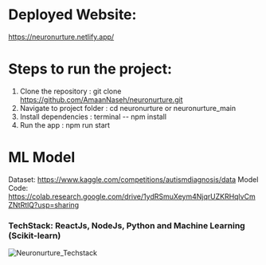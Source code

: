 # Deployed Website:
https://neuronurture.netlify.app/

# Steps to run the project:

1. Clone the repository : git clone https://github.com/AmaanNaseh/neuronurture.git
2. Navigate to project folder : cd neuronurture or neuronurture_main
3. Install dependencies : terminal -- npm install
4. Run the app : npm run start

# ML Model

Dataset: https://www.kaggle.com/competitions/autismdiagnosis/data
Model Code: https://colab.research.google.com/drive/1ydRSmuXeym4NjqrUZKRHqlvCmZNtRtlQ?usp=sharing

### TechStack: ReactJs, NodeJs, Python and Machine Learning (Scikit-learn)
![Neuronurture_Techstack](https://github.com/user-attachments/assets/b76a5251-0237-4eba-819c-3084c9fc5e92)
 

